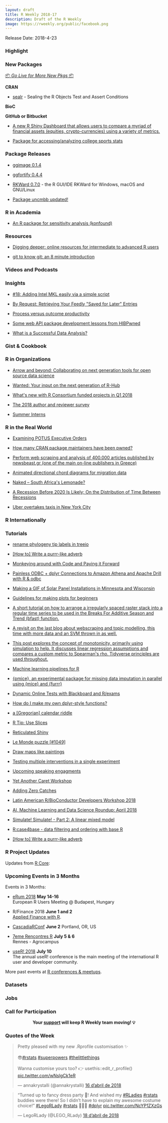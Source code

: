 ```yaml
---
layout: draft
title: R Weekly 2018-17
description: Draft of the R Weekly
image: https://rweekly.org/public/facebook.png
---
```


Release Date: 2018-4-23

###  Highlight



###  New Packages

<p class="added-hostname"><a href="https://rweekly.org/live" target="_blank" class="externalLink">📦 <i>Go Live for More New Pkgs</i> 📦</a></p>

**CRAN**

+ [sealr](https://cran.r-project.org/web/packages/sealr/index.html) - Sealing the R Objects Test and Assert Conditions


**BioC**


**GitHub or Bitbucket**

+ [A new R Shiny Dashboard that allows users to compare a myriad of financial assets (equities, crypto-currencies) using a variety of metrics.](https://github.com/pmaji/financial-asset-comparison-tool)

+ [Package for accessing/analyzing college sports stats](http://meysubb.github.io/collegeballR)


### Package Releases

+ [ggimage 0.1.4](https://guangchuangyu.github.io/2018/04/setting-ggplot2-background-with-ggbackground/)

+ [ggfortify 0.4.4](https://CRAN.R-project.org/package=ggfortify)

+ [RKWard 0.7.0](https://rkward.kde.org/News#RKWard_0.7.0_-_Split_views.2C_based_on_KF5News) - the R GUI/IDE RKWard for Windows, macOS and GNU/Linux

+ [Package uncmbb updated!](https://uncmbbtrivia.netlify.com/post/2018/04/17/package-update/)

###  R in Academia

+ [An R package for sensitivity analysis (konfound)](https://jrosen48.github.io/blog/an-r-package-for-sensitivity-analysis-konfound/)

###  Resources

+ [Digging deeper: online resources for intermediate to advanced R users](https://edomt.github.io/Intermediate-Advanced-R/)

+ [git to know git: an 8 minute introduction](http://research.libd.org/rstatsclub/2018/04/17/git-to-know-git/#.WtZuotPwa50)

###  Videos and Podcasts




### Insights

+ [#18: Adding Intel MKL easily via a simple script](http://dirk.eddelbuettel.com/blog/2018/04/15#018_mkl_for_debian_ubuntu)


+ [By Request: Retrieving Your Feedly "Saved for Later" Entries](https://rud.is/b/2018/04/16/by-request-retrieving-your-feedly-saved-for-later-entries/)


+ [Process versus outcome productivity](https://simplystatistics.org/2018/04/19/process-versus-outcome/)

+ [Some web API package development lessons from HIBPwned](https://itsalocke.com/blog/some-web-api-package-development-lessons-from-hibpwned/)

+ [What is a Successful Data Analysis?](https://simplystatistics.org/2018/04/17/what-is-a-successful-data-analysis/)


### Gist & Cookbook




###  R in Organizations

+ [Arrow and beyond: Collaborating on next generation tools for open source data science](https://blog.rstudio.com/2018/04/19/arrow-and-beyond/)


+ [Wanted: Your input on the next generation of R-Hub](https://www.r-consortium.org/announcement/2018/04/19/wanted-your-input-on-the-next-generation-of-r-hub)

+ [What's new with R Consortium funded projects in Q1 2018](https://www.r-consortium.org/blog/2018/04/16/whats-new-with-r-consortium-funded-projects-in-q1-2018)

+ [The 2018 author and reviewer survey](https://ropensci.org/blog/2018/04/17/author-survey/)

+ [Summer Interns](https://blog.rstudio.com/2018/04/18/summer-interns/)

### R in the Real World

+ [Examining POTUS Executive Orders](https://rud.is/b/2018/04/18/examining-potus-executive-orders/)

+ [How many CRAN package maintainers have been pwned?](https://itsalocke.com/blog/how-many-cran-package-maintainers-have-been-pwned/)

+ [Perform web scraping and analysis of 400.000 articles published by newsbeast.gr (one of the main on-line publishers in Greece)](https://www.manosantoniou.com/post/web-scraping-and-analyzing-400-000-articles/)

+ [Animated directional chord diagrams for migration data](https://guyabel.com/post/animated-directional-chord-diagrams/)

+ [Naked – South Africa's Lemonade?](http://ronaldrichman.co.za/2018/04/15/naked-south-africas-lemonade/)

+ [A Recession Before 2020 Is Likely; On the Distribution of Time Between Recessions](https://ntguardian.wordpress.com/2018/04/19/a-recession-before-2020-is-likely-on-the-distribution-of-time-between-recessions/)

+ [Uber overtakes taxis in New York City](http://blog.revolutionanalytics.com/2018/04/uber-overtakes-taxis-in-nyc.html)

### R Internationally



###  Tutorials

+ [rename phylogeny tip labels in treeio](https://guangchuangyu.github.io/2018/04/rename-phylogeny-tip-labels-in-treeio/)

+ [[How to] Write a purrr-like adverb](https://colinfay.me/purrr-adverb-tidyverse/)

+ [Monkeying around with Code and Paying it Forward](https://ropensci.org/blog/2018/04/20/monkeydo/)

+ [Painless ODBC  + dplyr Connections to Amazon Athena and Apache Drill with R & odbc](https://rud.is/b/2018/04/20/painless-odbc-dplyr-connections-to-amazon-athena-and-apache-drill-with-r-odbc/)

+ [Making a GIF of Solar Panel Installations in Minnesota and Wisconsin](http://katiejolly.io/blog/2018-04-17/pv-installations)

+ [Guidelines for making plots for beginners](http://stuartlee.org/2018/04/14/content/post/2018-04-14-rookie-mistakes/)

+ [A short tutorial on how to arrange a irregularly spaced raster stack into a regular time series to be used in the Breaks For Additive Season and Trend (bfast) function.](https://philippgaertner.github.io/2018/04/bfast-preparation/)

+ [A revisit on the last blog about webscraping and topic modelling, this time with more data and an SVM thrown in as well.](https://annamarbut.blogspot.com/2018/04/web-scraping-and-text-classification.html)

+ [This post explores the concept of monotonicity, primarily using simulation to help. It discusses linear regression assumptions and compares a custom metric to Spearman's rho. Tidyverse principles are used throughout.](https://tonyelhabr.rbind.io/posts/ranks-monotonicity-spearman-rho-r/)

+ [Machine learning pipelines for R](https://tlverse.org/2018/04/08/sl3_demo/)

+ [{pmice}, an experimental package for missing data imputation in parallel using {mice} and {furrr}](http://www.brodrigues.co/blog/2018-04-15-announcing_pmice/)

+ [Dynamic Online Tests with Blackboard and R/exams](http://www.R-exams.org/tutorials/exams2blackboard/)

+ [How do I make my own dplyr-style functions?](https://thisisnic.github.io/2018/04/16/how-do-i-make-my-own-dplyr-style-functions/)

+ [a [Gregorian] calendar riddle](https://xianblog.wordpress.com/2018/04/17/a-gregorian-calendar-riddle/)

+ [R Tip: Use Slices](http://www.win-vector.com/blog/2018/04/r-tip-use-slices/)

+ [Reticulated Shiny](https://rviews.rstudio.com/2018/04/17/reticulated-shiny/)

+ [Le Monde puzzle [#1049]](https://xianblog.wordpress.com/2018/04/18/le-monde-puzzle-1049/)

+ [Draw maps like paintings](https://statnmap.com/2018-04-18-draw-maps-like-paintings/)

+ [Testing multiple interventions in a single experiment](https://www.rdatagen.net/post/testing-many-interventions-in-a-single-experiment/)

+ [Upcoming speaking engagments](http://www.win-vector.com/blog/2018/04/upcoming-speaking-engagments/)

+ [Yet Another Caret Workshop](https://www.gokhan.io/post/caret-workshop/)

+ [Adding Zero Catches](http://derekogle.com/fishR/2018-04-19-Adding-Zero-Catches)

+ [Latin American R/BioConductor Developers Workshop 2018](http://lcolladotor.github.io/2018/04/19/latin-american-r-bioconductor-developers-workshop-2018/)

+ [AI, Machine Learning and Data Science Roundup: April 2018](http://blog.revolutionanalytics.com/2018/04/ai-roundup-apr-2018.html)

+ [Simulate! Simulate! - Part 2: A linear mixed model](https://aosmith.rbind.io/2018/04/23/simulate-simulate-part-2/)

+ [R:case4base - data filtering and ordering with base R](https://jozefhajnala.gitlab.io/r/r002-data-manipulation/)

+ [[How to] Write a purrr-like adverb](http://colinfay.me/purrr-adverb-tidyverse/)

<!--<div class="post-more-begin"></div><div class="post-more-end"></div>-->

###  R Project Updates

Updates from [R Core](http://developer.r-project.org/blosxom.cgi/R-devel/NEWS):



###  Upcoming Events in 3 Months

Events in 3 Months:

+ [eRum 2018](http://2018.erum.io) **May 14-16** <br />
European R Users Meeting @ Budapest, Hungary

+ R/Finance 2018 **June 1 and 2** <br />
[Applied Finance with R](http://www.rinfinance.com).

+ [CascadiaRConf](https://cascadiarconf.com/) **June 2**
Portland, OR, US

+ [7eme Rencontres R](https://r2018-rennes.sciencesconf.org/)  **July 5 & 6** <br />
Rennes - Agrocampus

+ [useR! 2018](https://user2018.r-project.org/) **July 10** <br />
The annual useR! conference is the main meeting of the international R user and developer community.

<!--

+ [LatinR 2018](http://latin-r.com/) **Sept 4-5** <br />
Buenos Aires, Argentina.

-->

More past events at [R conferences & meetups](https://conf.rweekly.org).

### Datasets




### Jobs




###  Call for Participation



<p class="hide-support added-hostname support-rweekly" style="text-align: center;font-weight: bold;">Your <a class="non-visited externalLink" href="https://www.patreon.com/rweekly" onclick="pas(this)">support</a> will keep R Weekly team moving! 💡</p>

###  Quotes of the Week

<blockquote class="twitter-tweet" data-lang="ca"><p lang="en" dir="ltr">Pretty pleased with my new .Rprofile customisation ✨<br><br>😎<a href="https://twitter.com/hashtag/rstats?src=hash&amp;ref_src=twsrc%5Etfw">#rstats</a> <a href="https://twitter.com/hashtag/superpowers?src=hash&amp;ref_src=twsrc%5Etfw">#superpowers</a> <a href="https://twitter.com/hashtag/thelittlethings?src=hash&amp;ref_src=twsrc%5Etfw">#thelittlethings</a><br><br>Wanna customise yours too? 👉 usethis::edit_r_profile() <a href="https://t.co/wNslgCk1eR">pic.twitter.com/wNslgCk1eR</a></p>&mdash; annakrystalli (@annakrystalli) <a href="https://twitter.com/annakrystalli/status/985972442219909121?ref_src=twsrc%5Etfw">16 d’abril de 2018</a></blockquote>

<blockquote class="twitter-tweet" data-lang="ca"><p lang="en" dir="ltr">“Turned up to fancy dress party 🎉!  And wished my <a href="https://twitter.com/hashtag/RLadies?src=hash&amp;ref_src=twsrc%5Etfw">#RLadies</a> <a href="https://twitter.com/hashtag/rstats?src=hash&amp;ref_src=twsrc%5Etfw">#rstats</a> buddies were there! So I didn’t have to explain my awesome costume choice!” <a href="https://twitter.com/hashtag/LegoRLady?src=hash&amp;ref_src=twsrc%5Etfw">#LegoRLady</a> <a href="https://twitter.com/hashtag/rstats?src=hash&amp;ref_src=twsrc%5Etfw">#rstats</a> 💜💛😎 <a href="https://twitter.com/hashtag/dplyr?src=hash&amp;ref_src=twsrc%5Etfw">#dplyr</a> <a href="https://t.co/NcYP1ZXzGs">pic.twitter.com/NcYP1ZXzGs</a></p>&mdash; LegoRLady (@LEGO_RLady) <a href="https://twitter.com/LEGO_RLady/status/986661916855754752?ref_src=twsrc%5Etfw">18 d’abril de 2018</a></blockquote>
